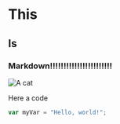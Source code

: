 # This
## Is
### Markdown!!!!!!!!!!!!!!!!!!!!!!!
![A cat](https://upload.wikimedia.org/wikipedia/commons/c/c7/Tabby_cat_with_blue_eyes-3336579.jpg)

Here a code
``` javascript
var myVar = "Hello, world!";
```

